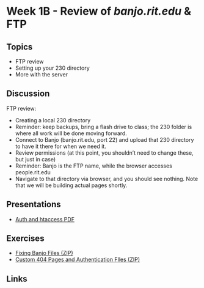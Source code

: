# Week 1B - Review of *banjo.rit.edu* & FTP

## Topics
- FTP review
- Setting up your 230 directory
- More with the server

## Discussion
FTP review:
   - Creating a local 230 directory
   - Reminder: keep backups, bring a flash drive to class; the 230 folder is where all work will be done moving forward.
   - Connect to Banjo (banjo.rit.edu, port 22) and upload that 230 directory to have it there for when we need it.
   - Review permissions (at this point, you shouldn’t need to change these, but just in case)
   - Reminder: Banjo is the FTP name, while the browser accesses people.rit.edu
   - Navigate to that directory via browser, and you should see nothing. Note that we will be building actual pages shortly.

## Presentations
- [Auth and htaccess PDF](../docs/Auth_and_htaccess.pdf)

## Exercises
- [Fixing Banjo Files (ZIP)](../exercises/FixingBanjo.zip)
- [Custom 404 Pages and Authentication FIles (ZIP)](../exercises/Custom_404_Auth_start.zip)

## Links
